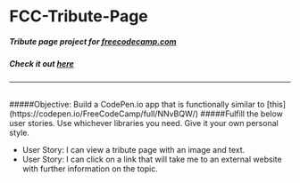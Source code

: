 # FCC-Tribute-Page
##### Tribute page project for [freecodecamp.com](http://www.freecodecamp.com)
##### Check it out [here](http://htmlpreview.github.io/?https://github.com/moT01/FCC-Tribute-Page/blob/master/index.html)
<hr>


<br/>
#####Objective: Build a CodePen.io app that is functionally similar to [this](https://codepen.io/FreeCodeCamp/full/NNvBQW/)
#####Fulfill the below user stories. Use whichever libraries you need. Give it your own personal style.

- User Story: I can view a tribute page with an image and text.
- User Story: I can click on a link that will take me to an external website with further information on the topic.
